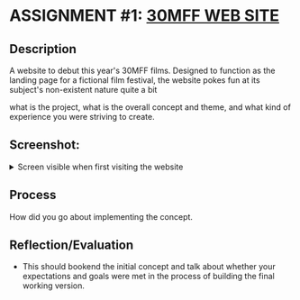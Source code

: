 # ASSIGNMENT #1: [30MFF WEB SITE](https://mlk525.github.io/) 

## Description
A website to debut this year's 30MFF films. Designed to function as the landing page for a fictional film festival, the website pokes fun at its subject's non-existent nature quite a bit

what is the project, what is the overall concept and theme, and what kind of experience you were striving to create.

## Screenshot:

<details>
  <summary>Screen visible when first visiting the website</summary>
  
![mlk525.github.io](https://github.com/mlk525/mlk525.github.io/blob/master/screencap.jpg)
</details>

## Process
How did you go about implementing the concept.

## Reflection/Evaluation
* This should bookend the initial concept and talk about whether your expectations and goals were met in the process of building the final working version.


